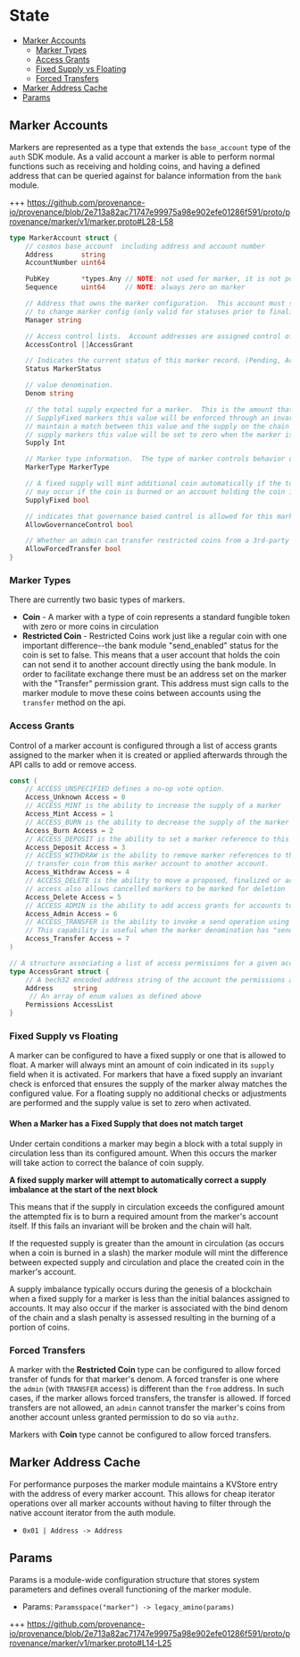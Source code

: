 # State

<!-- TOC 2 3 -->
  - [Marker Accounts](#marker-accounts)
    - [Marker Types](#marker-types)
    - [Access Grants](#access-grants)
    - [Fixed Supply vs Floating](#fixed-supply-vs-floating)
    - [Forced Transfers](#forced-transfers)
  - [Marker Address Cache](#marker-address-cache)
  - [Params](#params)



## Marker Accounts

Markers are represented as a type that extends the `base_account` type of the `auth` SDK module.  As a valid account a
marker is able to perform normal functions such as receiving and holding coins, and having a defined address that can
be queried against for balance information from the `bank` module.

+++ https://github.com/provenance-io/provenance/blob/2e713a82ac71747e99975a98e902efe01286f591/proto/provenance/marker/v1/marker.proto#L28-L58
```go
type MarkerAccount struct {
	// cosmos base_account  including address and account number
    Address       string
    AccountNumber uint64

    PubKey        *types.Any // NOTE: not used for marker, it is not possible to sign for a marker account directly
    Sequence      uint64     // NOTE: always zero on marker

    // Address that owns the marker configuration.  This account must sign any requests
	// to change marker config (only valid for statuses prior to finalization)
	Manager string

	// Access control lists.  Account addresses are assigned control of the marker using these entries
	AccessControl []AccessGrant

	// Indicates the current status of this marker record. (Pending, Active, Cancelled, etc)
	Status MarkerStatus

	// value denomination.
	Denom string

	// the total supply expected for a marker.  This is the amount that is minted when a marker is created.  For
	// SupplyFixed markers this value will be enforced through an invariant that mints/burns from this account to
	// maintain a match between this value and the supply on the chain (maintained by bank module).  For all non-fixed
	// supply markers this value will be set to zero when the marker is activated.
	Supply Int

	// Marker type information.  The type of marker controls behavior of its account.
	MarkerType MarkerType

	// A fixed supply will mint additional coin automatically if the total supply decreases below a set value.  This
	// may occur if the coin is burned or an account holding the coin is slashed. (default: true)
	SupplyFixed bool

	// indicates that governance based control is allowed for this marker
	AllowGovernanceControl bool

	// Whether an admin can transfer restricted coins from a 3rd-party account without their signature.
	AllowForcedTransfer bool
}
```

### Marker Types

There are currently two basic types of markers.

- **Coin** - A marker with a type of coin represents a standard fungible token with zero or more coins in circulation
- **Restricted Coin** - Restricted Coins work just like a regular coin with one important difference--the bank module
  "send_enabled" status for the coin is set to false.  This means that a user account that holds the coin can not send
  it to another account directly using the bank module.  In order to facilitate exchange there must be an address set
  on the marker with the "Transfer" permission grant.  This address must sign calls to the marker module to move these
  coins between accounts using the `transfer` method on the api.

### Access Grants

Control of a marker account is configured through a list of access grants assigned to the marker when it is created
or applied afterwards through the API calls to add or remove access.

```go
const (
	// ACCESS_UNSPECIFIED defines a no-op vote option.
	Access_Unknown Access = 0
	// ACCESS_MINT is the ability to increase the supply of a marker
	Access_Mint Access = 1
	// ACCESS_BURN is the ability to decrease the supply of the marker using coin held by the marker.
	Access_Burn Access = 2
	// ACCESS_DEPOSIT is the ability to set a marker reference to this marker in the metadata/scopes module
	Access_Deposit Access = 3
	// ACCESS_WITHDRAW is the ability to remove marker references to this marker in from metadata/scopes or
	// transfer coin from this marker account to another account.
	Access_Withdraw Access = 4
	// ACCESS_DELETE is the ability to move a proposed, finalized or active marker into the cancelled state. This
	// access also allows cancelled markers to be marked for deletion
	Access_Delete Access = 5
	// ACCESS_ADMIN is the ability to add access grants for accounts to the list of marker permissions.
	Access_Admin Access = 6
	// ACCESS_TRANSFER is the ability to invoke a send operation using the marker module to facilitate exchange.
	// This capability is useful when the marker denomination has "send enabled = false" preventing normal bank transfer
	Access_Transfer Access = 7
)

// A structure associating a list of access permissions for a given account identified by is address
type AccessGrant struct {
	// A bech32 encoded address string of the account the permissions are assigned to
	Address     string
	 // An array of enum values as defined above
	Permissions AccessList
}
```

### Fixed Supply vs Floating

A marker can be configured to have a fixed supply or one that is allowed to float.  A marker will always mint an amount
of coin indicated in its `supply` field when it is activated.  For markers that have a fixed supply an invariant check
is enforced that ensures the supply of the marker alway matches the configured value.  For a floating supply no
additional checks or adjustments are performed and the supply value is set to zero when activated.

#### When a Marker has a Fixed Supply that does not match target

Under certain conditions a marker may begin a block with a total supply in circulation less than its configured amount.
When this occurs the marker will take action to correct the balance of coin supply.

**A fixed supply marker will attempt to automatically correct a supply imbalance at the start of the next block**

This means that if the supply in circulation exceeds the configured amount the attempted fix is to burn a required
amount from the marker's account itself.  If this fails an invariant will be broken and the chain will halt.

If the requested supply is greater than the amount in circulation (as occurs when a coin is burned in a slash) the
marker module will mint the difference between expected supply and circulation and place the created coin in the marker's
account.

A supply imbalance typically occurs during the genesis of a blockchain when a fixed supply for a marker is less than
the initial balances assigned to accounts.  It may also occur if the marker is associated with the bind denom of the
chain and a slash penalty is assessed resulting in the burning of a portion of coins.

### Forced Transfers

A marker with the **Restricted Coin** type can be configured to allow forced transfer of funds for that marker's denom.
A forced transfer is one where the `admin` (with `TRANSFER` access) is different than the `from` address. In such cases,
if the marker allows forced transfers, the transfer is allowed. If forced transfers are not allowed, an `admin` cannot
transfer the marker's coins from another account unless granted permission to do so via `authz`.

Markers with **Coin** type cannot be configured to allow forced transfers.

## Marker Address Cache

For performance purposes the marker module maintains a KVStore entry with the address of every marker account.  This
allows for cheap iterator operations over all marker accounts without having to filter through the native account
iterator from the auth module.

- `0x01 | Address -> Address`

## Params

Params is a module-wide configuration structure that stores system parameters
and defines overall functioning of the marker module.

- Params: `Paramsspace("marker") -> legacy_amino(params)`

+++ https://github.com/provenance-io/provenance/blob/2e713a82ac71747e99975a98e902efe01286f591/proto/provenance/marker/v1/marker.proto#L14-L25

